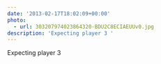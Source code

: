 ```yaml
---
date: '2013-02-17T18:02:09+00:00'
photo:
  - url: 303207974023864320-BDU2C8ECIAEUUv0.jpg
description: 'Expecting player 3 '
---
```

Expecting player 3 
